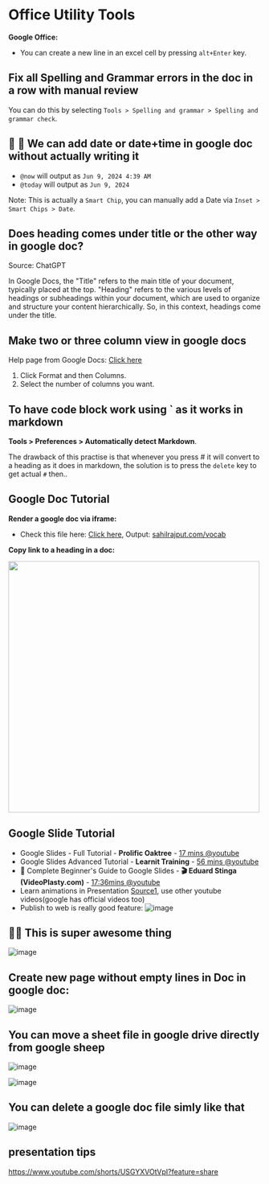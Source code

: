 # Office Utility Tools

**Google Office:**
- You can create a new line in an excel cell by pressing `alt+Enter` key.

## Fix all Spelling and Grammar errors in the doc in a row with manual review

You can do this by selecting `Tools > Spelling and grammar > Spelling and grammar check`.

## 🚀 🚀 We can add date or date+time in google doc without actually writing it

- `@now` will output as `Jun 9, 2024 4:39 AM`
- `@today` will output as `Jun 9, 2024`

Note: This is actually a `Smart Chip`, you can manually add a Date via `Inset > Smart Chips > Date`.

## Does heading comes under title or the other way in google doc?

Source: ChatGPT

In Google Docs, the "Title" refers to the main title of your document, typically placed at the top. "Heading" refers to the various levels of headings or subheadings within your document, which are used to organize and structure your content hierarchically. So, in this context, headings come under the title.

## Make two or three column view in google docs

Help page from Google Docs: [Click here](https://support.google.com/docs/answer/7029052?hl=en&co=GENIE.Platform%3DDesktop)

1. Click Format and then Columns.
2. Select the number of columns you want.

## To have code block work using ` as it works in markdown

**Tools > Preferences > Automatically detect Markdown**.

The drawback of this practise is that whenever you press # it will convert to a heading as it does in markdown, the solution is to press the `delete` key to get actual `#` then..

## Google Doc Tutorial

**Render a google doc via iframe:**
- Check this file here: [Click here](https://github.com/sahilrajput03/sahilrajput03/blob/main/vocab.html), Output: [sahilrajput.com/vocab](https://sahilrajput.com/vocab)

**Copy link to a heading in a doc:**

<img width="500" src="https://github.com/sahilrajput03/sahilrajput03/assets/31458531/40b4d105-33e6-445b-8e27-961dee631f85" />

## Google Slide Tutorial

- Google Slides - Full Tutorial - **Prolific Oaktree** - [17 mins @youtube](https://www.youtube.com/watch?v=KFPB68S7L54)
- Google Slides Advanced Tutorial - **Learnit Training** - [56 mins @youtube](https://www.youtube.com/watch?v=pAATrf3NJ88)
- 📖 Complete Beginner's Guide to Google Slides - **🎬 Eduard Stinga (VideoPlasty.com)** - [17:36mins @youtube](https://youtu.be/OhshNXJtpkE)
- Learn animations in Presentation [Source1](https://www.youtube.com/watch?v=H2zAx21LxOY), use other youtube videos(google has official videos too)
- Publish to web is really good feature: ![image](https://user-images.githubusercontent.com/31458531/176400141-18c2e4ee-e97c-4a5a-b562-5679507e8bba.png)

## 🚀🚀 This is super awesome thing

![image](https://github.com/sahilrajput03/sahilrajput03/assets/31458531/3f9f58e0-9464-4f3e-936f-6c9aedda0e0d)

## Create new page without empty lines in Doc in google doc:

![image](https://user-images.githubusercontent.com/31458531/180400465-20115d09-c69a-4d50-8cad-0d479fb7c12c.png)


## You can move a sheet file in google drive directly from google sheep

![image](https://github.com/sahilrajput03/sahilrajput03/assets/31458531/0d70ec43-973d-4297-a3c2-9ddc2176cc57)

![image](https://github.com/sahilrajput03/sahilrajput03/assets/31458531/cda65b37-58ff-49c7-96f3-f753c1328358)

## You can delete a google doc file simly like that

![image](https://github.com/sahilrajput03/sahilrajput03/assets/31458531/32f19b2d-f26f-47be-9158-836848b47673)

## presentation tips

https://www.youtube.com/shorts/USGYXVOtVpI?feature=share

